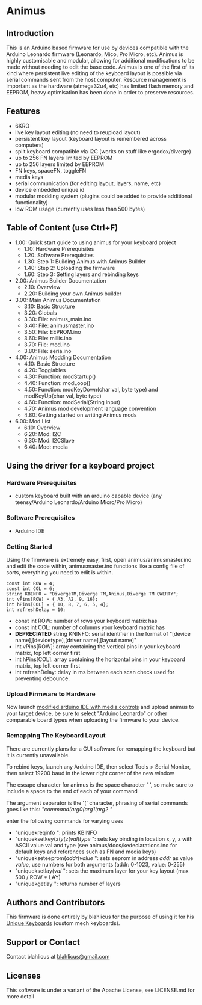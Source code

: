 # Animus
## Introduction
This is an Arduino based firmware for use by devices compatible with the Arduino Leonardo firmware (Leonardo, Mico, Pro Micro, etc). Animus is highly customisable and modular, allowing for additional modifications to be made without needing to edit the base code. Animus is one of the first of its kind where persistent live editing of the keyboard layout is possible via serial commands sent from the host computer. Resource management is important as the hardware (atmega32u4, etc) has limited flash memory and EEPROM, heavy optimisation has been done in order to preserve resources.

## Features
* 6KRO
* live key layout editing (no need to reupload layout)
* persistent key layout (keyboard layout is remembered across computers)
* split keyboard compatible via I2C (works on stuff like ergodox/diverge)
* up to 256 FN layers limited by EEPROM
* up to 256 layers limited by EEPROM
* FN keys, spaceFN, toggleFN
* media keys
* serial communication (for editing layout, layers, name, etc)
* device embedded unique id
* modular modding system (plugins could be added to provide additional functionality)
* low ROM usage (currently uses less than 500 bytes)

## Table of Content (use Ctrl+F)

* 1.00: Quick start guide to using animus for your keyboard project
  * 1.10: Hardware Prerequisites
  * 1.20: Software Prerequisites
  * 1.30: Step 1: Building Animus with Animus Builder
  * 1.40: Step 2: Uploading the firmware
  * 1.60: Step 3: Setting layers and rebinding keys
* 2.00: Animus Builder Documentation
  * 2.10: Overview
  * 2.20: Building your own Animus builder
* 3.00: Main Animus Documentation
  * 3.10: Basic Structure
  * 3.20: Globals
  * 3.30: File: animus_main.ino
  * 3.40: File: animusmaster.ino
  * 3.50: File: EEPROM.ino
  * 3.60: File: millis.ino
  * 3.70: File: mod.ino
  * 3.80: File: seria.ino
* 4.00: Animus Modding Documentation
  * 4.10: Basic Structure
  * 4.20: Togglables
  * 4.30: Function: modStartup()
  * 4.40: Function: modLoop()
  * 4.50: Function: modKeyDown(char val, byte type) and modKeyUp(char val, byte type)
  * 4.60: Function: modSerial(String input)
  * 4.70: Animus mod development language convention
  * 4.80: Getting started on writing Animus mods
* 6.00: Mod List
  * 6.10: Overview
  * 6.20: Mod: I2C
  * 6.30: Mod: I2CSlave
  * 6.40: Mod: media
  
## Using the driver for a keyboard project
### Hardware Prerequisites 
* custom keyboard built with an arduino capable device (any teensy/Arduino Leonardo/Arduino Micro/Pro Micro)

### Software Prerequisites
* Arduino IDE

### Getting Started
Using the firmware is extremely easy, first, open animus/animusmaster.ino and edit the code within, animusmaster.ino functions like a config file of sorts, everything you need to edit is within.

    const int ROW = 4;
    const int COL = 6;
    String KBINFO = "DivergeTM,Diverge TM,Animus,Diverge TM QWERTY";
    int vPins[ROW] = { A3, A2, 9, 16};
    int hPins[COL] = { 10, 8, 7, 6, 5, 4};
    int refreshDelay = 10;

* const int ROW: number of rows your keyboard matrix has
* const int COL: number of columns your keyboard matrix has
* **DEPRECIATED** string KNINFO: serial identifier in the format of "[device name],[devicetype],[driver name],[layout name]"
* int vPins[ROW]: array containing the vertical pins in your keyboard matrix, top left corner first
* int hPins[COL]: array containing the horizontal pins in your keyboard matrix, top left corner first
* int refreshDelay: delay in ms between each scan check used for preventing debounce.

### Upload Firmware to Hardware
Now launch [modified arduino IDE with media controls](https://github.com/stefanjones/Arduino) and upload animus to your target device, be sure to select "Arduino Leonardo" or other comparable board types when uploading the firmware to your device.
### Remapping The Keyboard Layout
There are currently plans for a GUI software for remapping the keyboard but it is currently unavailable.

To rebind keys, launch any Arduino IDE, then select Tools > Serial Monitor, then select 19200 baud in the lower right corner of the new window

The escape character for animus is the space character ' ', so make sure to include a space to the end of each of your command

The argument separator is the '(' character, phrasing of serial commands goes like this: _"command(arg0(arg1(arg2 "_

enter the following commands for varying uses
* "uniquekreqinfo ": prints KBINFO
* "uniqueksetkey(_x_(_y_(_z_(_val_(_type_ ": sets key binding in location x, y, z with ASCII value val and type (see animus/docs/kedeclarations.ino for default keys and references such as FN and media keys)
* "uniquekseteeprom(_addr_(_value_ ": sets eeprom in address _addr_ as value _value_, use numbers for both arguments (addr: 0-1023, value: 0-255)
* "uniqueksetlay(_val_ ": sets the maximum layer for your key layout (max 500 / ROW * LAY)
* "uniquekgetlay ": returns number of layers

## Authors and Contributors
This firmware is done entirely by blahlicus for the purpose of using it for his [Unique Keyboards](http://uniquekeyboard.com/) (custom mech keyboards).

## Support or Contact
Contact blahlicus at blahlicus@gmail.com

## Licenses
This software is under a variant of the Apache License, see LICENSE.md for more detail
